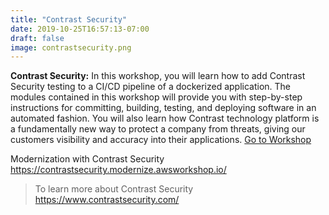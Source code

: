 ```yaml
---
title: "Contrast Security"
date: 2019-10-25T16:57:13-07:00
draft: false
image: contrastsecurity.png
---
```


**Contrast Security:** In this workshop, you will learn how to add Contrast Security testing to a CI/CD pipeline of a dockerized application. The modules contained in this workshop will provide you with step-by-step instructions for committing, building, testing, and deploying software in an automated fashion. You will also learn how Contrast technology platform is a fundamentally new way to protect a company from threats, giving our customers visibility and accuracy into their applications. [Go to Workshop](https://contrastsecurity.modernize.awsworkshop.io/)

<!--more-->

Modernization with Contrast Security
https://contrastsecurity.modernize.awsworkshop.io/

> To learn more about Contrast Security https://www.contrastsecurity.com/